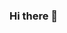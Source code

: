 ### Hi there 👋

<!--
**KathrineSN/KathrineSN** is a ✨ _special_ ✨ repository because its `README.md` (this file) appears on your GitHub profile.

- I'm a masters student at Cognitive Science at Aarhus University :mortar_board:
- My interests include the brain, data science and signal processing!

